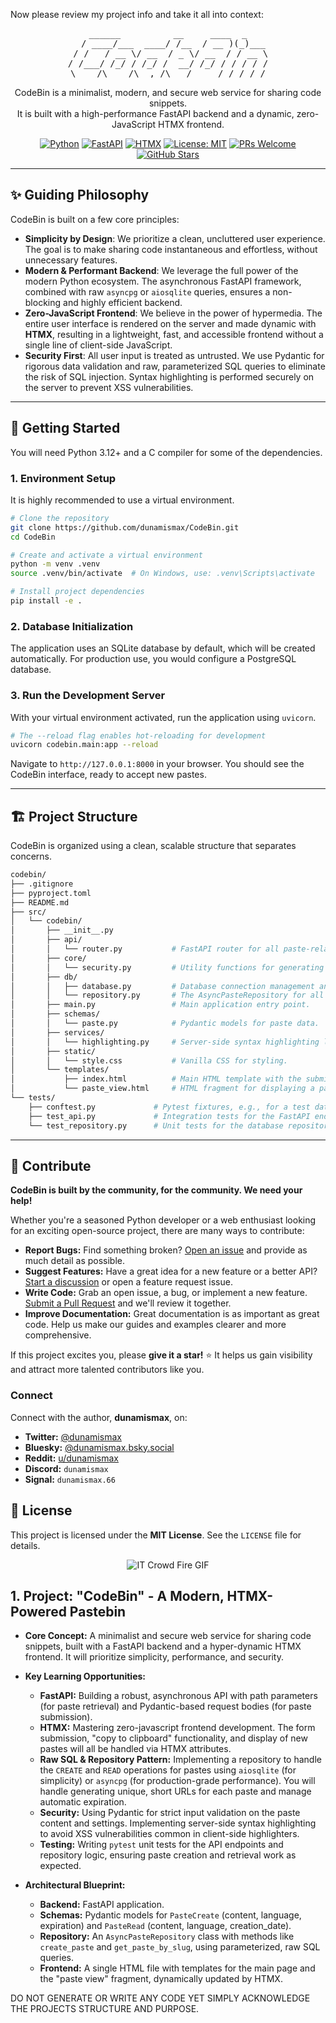 Now please review my project info and take it all into context:

<div align="center">
<pre>
______          __     ____  _
  / ____/___  ____/ /__  / __ )(_)___
 / /   / __ \/ __  / _ \/ __  / / __ \
/ /___/ /_/ / /_/ /  __/ /_/ / / / / /
\____/\____/\__,_/\___/_____/_/_/ /_/
</pre>
</div>

<p align="center">
  CodeBin is a minimalist, modern, and secure web service for sharing code snippets.
  <br />
  It is built with a high-performance FastAPI backend and a dynamic, zero-JavaScript HTMX frontend.
</p>

<p align="center">
  <a href="https://www.python.org/"><img src="https://img.shields.io/badge/Language-Python_3.12+-blue.svg" alt="Python"></a>
  <a href="https://fastapi.tiangolo.com/"><img src="https://img.shields.io/badge/Backend-FastAPI-009688.svg" alt="FastAPI"></a>
    <a href="https://htmx.org/"><img src="https://img.shields.io/badge/Frontend-HTMX-3498DB.svg" alt="HTMX"></a>
  <a href="https://github.com/dunamismax/CodeBin/blob/main/LICENSE"><img src="https://img.shields.io/badge/License-MIT-yellow.svg" alt="License: MIT"></a>
  <a href="https://github.com/dunamismax/CodeBin/pulls"><img src="https://img.shields.io/badge/PRs-welcome-brightgreen.svg?style=flat-square" alt="PRs Welcome"></a>
  <a href="https://github.com/dunamismax/CodeBin/stargazers"><img src="https://img.shields.io/github/stars/dunamismax/CodeBin?style=social" alt="GitHub Stars"></a>
</p>

---

## ✨ Guiding Philosophy

CodeBin is built on a few core principles:

- **Simplicity by Design**: We prioritize a clean, uncluttered user experience. The goal is to make sharing code instantaneous and effortless, without unnecessary features.
- **Modern & Performant Backend**: We leverage the full power of the modern Python ecosystem. The asynchronous FastAPI framework, combined with raw `asyncpg` or `aiosqlite` queries, ensures a non-blocking and highly efficient backend.
- **Zero-JavaScript Frontend**: We believe in the power of hypermedia. The entire user interface is rendered on the server and made dynamic with **HTMX**, resulting in a lightweight, fast, and accessible frontend without a single line of client-side JavaScript.
- **Security First**: All user input is treated as untrusted. We use Pydantic for rigorous data validation and raw, parameterized SQL queries to eliminate the risk of SQL injection. Syntax highlighting is performed securely on the server to prevent XSS vulnerabilities.

---

## 🚀 Getting Started

You will need Python 3.12+ and a C compiler for some of the dependencies.

### 1. Environment Setup

It is highly recommended to use a virtual environment.

```sh
# Clone the repository
git clone https://github.com/dunamismax/CodeBin.git
cd CodeBin

# Create and activate a virtual environment
python -m venv .venv
source .venv/bin/activate  # On Windows, use: .venv\Scripts\activate

# Install project dependencies
pip install -e .
```

### 2. Database Initialization

The application uses an SQLite database by default, which will be created automatically. For production use, you would configure a PostgreSQL database.

### 3. Run the Development Server

With your virtual environment activated, run the application using `uvicorn`.

```sh
# The --reload flag enables hot-reloading for development
uvicorn codebin.main:app --reload
```

Navigate to `http://127.0.0.1:8000` in your browser. You should see the CodeBin interface, ready to accept new pastes.

---

## 🏗️ Project Structure

CodeBin is organized using a clean, scalable structure that separates concerns.

```sh
codebin/
├── .gitignore
├── pyproject.toml
├── README.md
├── src/
│   └── codebin/
│       ├── __init__.py
│       ├── api/
│       │   └── router.py           # FastAPI router for all paste-related endpoints.
│       ├── core/
│       │   └── security.py         # Utility functions for generating secure slugs.
│       ├── db/
│       │   ├── database.py         # Database connection management and schema initialization.
│       │   └── repository.py       # The AsyncPasteRepository for all database operations.
│       ├── main.py                 # Main application entry point.
│       ├── schemas/
│       │   └── paste.py            # Pydantic models for paste data.
│       ├── services/
│       │   └── highlighting.py     # Server-side syntax highlighting logic.
│       ├── static/
│       │   └── style.css           # Vanilla CSS for styling.
│       └── templates/
│           ├── index.html          # Main HTML template with the submission form.
│           └── paste_view.html     # HTML fragment for displaying a paste.
└── tests/
    ├── conftest.py             # Pytest fixtures, e.g., for a test database.
    ├── test_api.py             # Integration tests for the FastAPI endpoints.
    └── test_repository.py      # Unit tests for the database repository logic.
```

---

## 🤝 Contribute

**CodeBin is built by the community, for the community. We need your help!**

Whether you're a seasoned Python developer or a web enthusiast looking for an exciting open-source project, there are many ways to contribute:

- **Report Bugs:** Find something broken? [Open an issue](https://github.com/dunamismax/CodeBin/issues) and provide as much detail as possible.
- **Suggest Features:** Have a great idea for a new feature or a better API? [Start a discussion](https://github.com/dunamismax/CodeBin/discussions) or open a feature request issue.
- **Write Code:** Grab an open issue, a bug, or implement a new feature. [Submit a Pull Request](https://github.com/dunamismax/CodeBin/pulls) and we'll review it together.
- **Improve Documentation:** Great documentation is as important as great code. Help us make our guides and examples clearer and more comprehensive.

If this project excites you, please **give it a star!** ⭐ It helps us gain visibility and attract more talented contributors like you.

### Connect

Connect with the author, **dunamismax**, on:

- **Twitter:** [@dunamismax](https://twitter.com/dunamismax)
- **Bluesky:** [@dunamismax.bsky.social](https://bsky.app/profile/dunamismax.bsky.social)
- **Reddit:** [u/dunamismax](https://www.reddit.com/user/dunamismax)
- **Discord:** `dunamismax`
- **Signal:** `dunamismax.66`

## 📜 License

This project is licensed under the **MIT License**. See the `LICENSE` file for details.
<br />
<p align="center">
  <img src="https://media2.giphy.com/media/v1.Y2lkPTc5MGI3NjExNm5wbXA1ZWV6cjB2Ync5eTk2cXBocjVkdTVjMDBxZ3phNjYyMTZsYSZlcD12MV9pbnRlcm5hbF9naWZfYnlfaWQmY3Q9Zw/13HgwGsXF0aiGY/giphy.gif" alt="IT Crowd Fire GIF">
</p>

## 1. Project: "CodeBin" - A Modern, HTMX-Powered Pastebin

- **Core Concept:** A minimalist and secure web service for sharing code snippets, built with a FastAPI backend and a hyper-dynamic HTMX frontend. It will prioritize simplicity, performance, and security.

- **Key Learning Opportunities:**
  - **FastAPI:** Building a robust, asynchronous API with path parameters (for paste retrieval) and Pydantic-based request bodies (for paste submission).
  - **HTMX:** Mastering zero-javascript frontend development. The form submission, "copy to clipboard" functionality, and display of new pastes will all be handled via HTMX attributes.
  - **Raw SQL & Repository Pattern:** Implementing a repository to handle the `CREATE` and `READ` operations for pastes using `aiosqlite` (for simplicity) or `asyncpg` (for production-grade performance). You will handle generating unique, short URLs for each paste and manage automatic expiration.
  - **Security:** Using Pydantic for strict input validation on the paste content and settings. Implementing server-side syntax highlighting to avoid XSS vulnerabilities common in client-side highlighters.
  - **Testing:** Writing `pytest` unit tests for the API endpoints and repository logic, ensuring paste creation and retrieval work as expected.

- **Architectural Blueprint:**
  - **Backend:** FastAPI application.
  - **Schemas:** Pydantic models for `PasteCreate` (content, language, expiration) and `PasteRead` (content, language, creation\_date).
  - **Repository:** An `AsyncPasteRepository` class with methods like `create_paste` and `get_paste_by_slug`, using parameterized, raw SQL queries.
  - **Frontend:** A single HTML file with templates for the main page and the "paste view" fragment, dynamically updated by HTMX.

DO NOT GENERATE OR WRITE ANY CODE YET SIMPLY ACKNOWLEDGE THE PROJECTS STRUCTURE AND PURPOSE.
